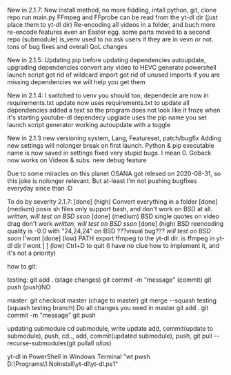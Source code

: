 New in 2.1.7:
New install method, no more fiddling, intall python, git, clone repo run main.py
FFmpeg and FFprobe can be read from the yt-dl dir (just place them to yt-dl dir)
Re-encoding all videos in a folder, and buch more re-encode features
even an Easter egg.
some parts moved to a second repo (submodule)
is_venv used to no ask users if they are in vevn or not.
tons of bug fixes and overall QoL changes

New in 2.1.5:
Updating pip before updating dependencies
autoupdate, upgrading dependencies
convert any video to HEVC
generate powershell launch script
got rid of wildcard import
got rid of unused imports
if you are missing dependencies we will help you get them

New in 2.1.4:
I switched to venv you should too,
dependecie are now in requirements.txt
update now uses requirements.txt to update all dependencies
added a text so the program does not look like it froze when it's starting youtube-dl
dependecy upglade uses the pip name you set
launch script generator
working autoupdate with a toggle

New in 2.1.3
new versioning system, Lang, Featureset, patch/bugfix
Adding new settings will nolonger break on first launch.
Python & pip executable name is now saved in settings
fixed very stupid bugs. I mean 0. Goback now works on Videos & subs.
new debug feature

Due to some miracles on this planet OSANA got relesed on 2020-08-31, so this joke is nolonger relevant.
But at-least I'm not pushing bugfixes everyday since than :D

To do by severity 2.1.7:
        [done] (high)    Convert everything in a folder
        [done] (medium)  posix sh files only support bash, and don't work on BSD at all.        *written, will test on BSD sson*
        [done] (medium)  BSD single quotes on video drag don't work                             *written, will test on BSD sson*
        [done] (high)    BSD reencoding quality is -0.0 with "24,24,24" on BSD ???visual bug??? *will test on BSD soon*
I'wont  [done] (low)     PATH export ffmpeg to the yt-dl dir. is ffmpeg in yt-dl dir
I'wont  [    ] (low)     Ctrl+D to quit (I have no clue how to implement it, and it's not a priority)


how to git:

testing:
git add . (stage changes)
git commit -m "message" (commit)
git push (push)NO

master:
git checkout master (chage to master)
git merge --squash testing (squash testing branch)
Do all changes you need in master 
git add .
git commit -m "message"
git push

updating submodule cd submodule, write update add, commit(update to submodule), push, cd.., add, commit(updated submodule), push, git pull --recurse-submodules(git pullall *alias*)

yt-dl in PowerShell in Windows Terminal
"wt pwsh D:\Programs\1.NoInstall\yt-dl\yt-dl.ps1"
